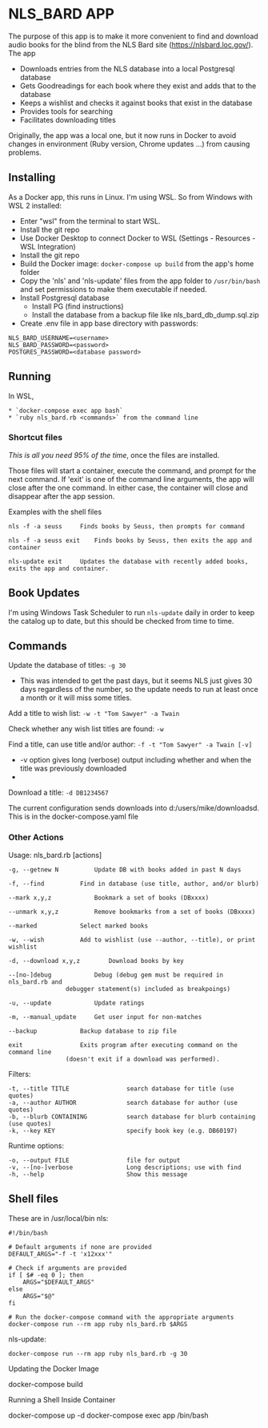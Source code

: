 # NLS_BARD APP

The purpose of this app is to make it more convenient to find and download audio books for the blind from the NLS Bard site (https://nlsbard.loc.gov/). The app

*	Downloads entries from the NLS database into a local Postgresql database
*	Gets Goodreadings for each book where they exist and adds that to the database
*	Keeps a wishlist and checks it against books that exist in the database
*	Provides tools for searching
*	Facilitates downloading titles

Originally, the app was a local one, but it now runs in Docker to avoid changes in environment (Ruby version, Chrome updates ...) from causing problems.

## Installing

As a Docker app, this runs in Linux. I'm using WSL. So from Windows with WSL 2 installed:

- Enter "wsl" from the terminal to start WSL.
- Install the git repo
- Use Docker Desktop to connect Docker to WSL (Settings - Resources - WSL Integration)
- Install the git repo
- Build the Docker image: `docker-compose up build` from the app's home folder
- Copy the 'nls' and 'nls-update' files from the app folder to `/usr/bin/bash` and set permissions to make them executable if needed.
- Install Postgresql database
  - Install PG (find instructions)
  - Install the database from a backup file like nls_bard_db_dump.sql.zip 
- Create .env file in app base directory with passwords:
```
NLS_BARD_USERNAME=<username>
NLS_BARD_PASSWORD=<password>
POSTGRES_PASSWORD=<database password>
```
 
## Running

In WSL,

	* `docker-compose exec app bash`
	* `ruby nls_bard.rb <commands>` from the command line

### Shortcut files

*This is all you need 95% of the time*, once the files are installed.

Those files will start a container, execute the command, and prompt for the next command. If 'exit' is one of the command line arguments, the app will close after the one command. In either case, the container will close and disappear after the app session.

Examples with the shell files

	nls -f -a seuss		Finds books by Seuss, then prompts for command

	nls -f -a seuss exit	Finds books by Seuss, then exits the app and container	
	
	nls-update exit		Updates the database with recently added books, exits the app and container. 

## Book Updates

I'm using Windows Task Scheduler to run `nls-update` daily in order to keep the catalog up to date, but this should be checked from time to time.

## Commands

Update the database of titles: `-g 30`

- This was intended to get the past <n> days, but it seems NLS just gives 30 days regardless of the number, so the update needs to run at least once a month or it will miss some titles.

Add a title to wish list: `-w -t "Tom Sawyer" -a Twain`

Check whether any wish list titles are found: `-w`

Find a title, can use title and/or author: `-f -t "Tom Sawyer" -a Twain [-v]`
- -v option gives long (verbose) output including whether and when the title was previously downloaded
- 
Download a title: `-d DB1234567`

The current configuration sends downloads into d:/users/mike/downloadsd. This is in the docker-compose.yaml file

### Other Actions

Usage: nls_bard.rb [actions]

    -g, --getnew N			Update DB with books added in past N days

    -f, --find			Find in database (use title, author, and/or blurb)

    --mark x,y,z			Bookmark a set of books (DBxxxx)

    --unmark x,y,z			Remove bookmarks from a set of books (DBxxxx)

    --marked			Select marked books

    -w, --wish			Add to wishlist (use --author, --title), or print wishlist

    -d, --download x,y,z		Download books by key

    --[no-]debug			Debug (debug gem must be required in nls_bard.rb and 
    				debugger statement(s) included as breakpoings)

    -u, --update			Update ratings

    -m, --manual_update		Get user input for non-matches
   
    --backup			Backup database to zip file

	exit				Exits program after executing command on the command line
					(doesn't exit if a download was performed).
	
Filters:

    -t, --title TITLE                search database for title (use quotes)
    -a, --author AUTHOR              search database for author (use quotes)
    -b, --blurb CONTAINING           search database for blurb containing (use quotes)
    -k, --key KEY                    specify book key (e.g. DB60197)

Runtime options:

    -o, --output FILE                file for output
    -v, --[no-]verbose               Long descriptions; use with find
    -h, --help                       Show this message


## Shell files

These are in /usr/local/bin
nls:
```
#!/bin/bash

# Default arguments if none are provided
DEFAULT_ARGS="-f -t 'x12xxx'"

# Check if arguments are provided
if [ $# -eq 0 ]; then
    ARGS="$DEFAULT_ARGS"
else
    ARGS="$@"
fi

# Run the docker-compose command with the appropriate arguments
docker-compose run --rm app ruby nls_bard.rb $ARGS
```
nls-update:
```
docker-compose run --rm app ruby nls_bard.rb -g 30
```

Updating the Docker Image

docker-compose build

Running a Shell Inside Container

docker-compose up -d
docker-compose exec app /bin/bash
